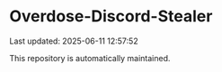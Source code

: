 # Overdose-Discord-Stealer

Last updated: 2025-06-11 12:57:52

This repository is automatically maintained.
